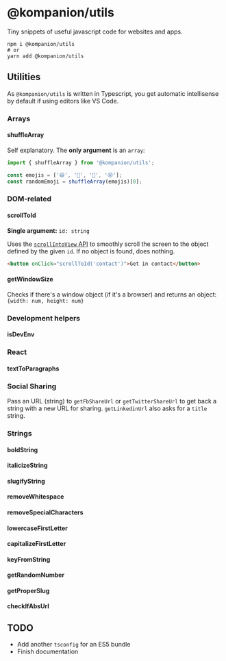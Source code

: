 # @kompanion/utils

Tiny snippets of useful javascript code for websites and apps.

```shell
npm i @kompanion/utils
# or
yarn add @kompanion/utils
```

## Utilities

As `@kompanion/utils` is written in Typescript, you get automatic intellisense by default if using editors like VS Code.

### Arrays

#### shuffleArray

Self explanatory. The **only argument** is an `array`:

```js
import { shuffleArray } from '@kompanion/utils';

const emojis = ['😄', '🤨', '🧡', '😝'];
const randomEmoji = shuffleArray(emojis)[0];
```

### DOM-related

#### scrollToId

**Single argument:** `id: string`

Uses the [`scrollIntoView` API](https://developer.mozilla.org/en-US/docs/Web/API/Element/scrollIntoView) to smoothly scroll the screen to the object defined by the given `id`. If no object is found, does nothing.

```html
<button onClick="scrollToId('contact')">Get in contact</button>
```

#### getWindowSize

Checks if there's a window object (if it's a browser) and returns an object: `{width: num, height: num}`

### Development helpers

#### isDevEnv

### React

#### textToParagraphs

### Social Sharing

Pass an URL (string) to `getFbShareUrl` or `getTwitterShareUrl` to get back a string with a new URL for sharing. `getLinkedinUrl` also asks for a `title` string.

### Strings

#### boldString

#### italicizeString

#### slugifyString

#### removeWhitespace

#### removeSpecialCharacters

#### lowercaseFirstLetter

#### capitalizeFirstLetter

#### keyFromString

#### getRandomNumber

#### getProperSlug

#### checkIfAbsUrl

## TODO

- Add another `tsconfig` for an ES5 bundle
- Finish documentation